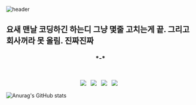 ![header](https://capsule-render.vercel.app/api?type=shark&color=auto&height=300&section=header&text=EDEN&fontSize=90)
<h2> 요새 맨날 코딩하긴 하는디 그냥 몇줄 고치는게 끝. 그리고 회사꺼라 못 올림. 진짜진짜 </h2>
<h3 align="center"><b>*-*</b></h3>
</br>

<p align="center">
<img src="https://img.shields.io/badge/c++-00599C?style=flat-square&logo=c%2B%2B&logoColor=white"/></a> &nbsp 
<img src="https://img.shields.io/badge/HTML5-E34F26?style=flat-square&logo=HTML5&logoColor=white"/></a> &nbsp
<img src="https://img.shields.io/badge/CSS3-1572B6?style=flat-square&logo=CSS3&logoColor=white"/></a> &nbsp
<img src="https://img.shields.io/badge/JAVA-007396?style=flat-square&logo=java&logoColor=white"/></a> &nbsp



![Anurag's GitHub stats](https://github-readme-stats.vercel.app/api?username=deEdenKim&theme=default&show_icons=true)


